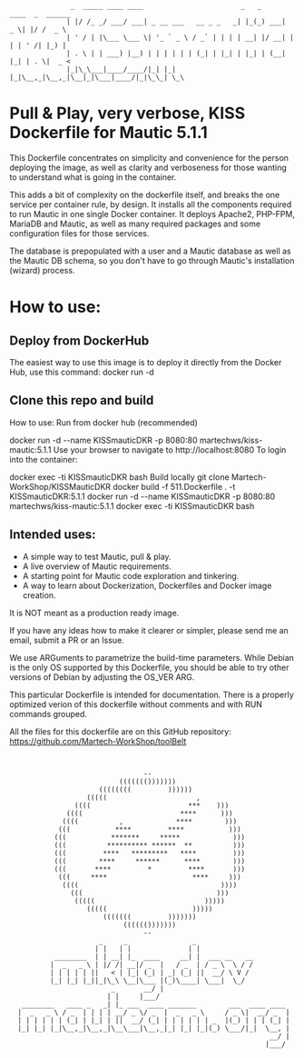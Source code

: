 ``` 
               _  _____ ____ ____                        _   _      ____  _  ______
              | |/ /_ _/ ___/ ___| _ __ ___   __ _ _   _| |_(_) ___|  _ \| |/ /  _ \ 
              | ' / | |\___ \___ \| '_ ` _ \ / _` | | | | __| |/ __| | | | ' /| |_) |
              | . \ | | ___) |__) | | | | | | (_| | |_| | |_| | (__| |_| | . \|  _ < 
              |_|\_\___|____/____/|_| |_| |_|\__,_|\__,_|\__|_|\___|____/|_|\_\_| \_\

```
# Pull & Play, very verbose, KISS Dockerfile for Mautic 5.1.1

This Dockerfile concentrates on simplicity and convenience for the person deploying the image,
as well as clarity and verboseness for those wanting to understand what is going in the container.

This adds a bit of complexity on the dockerfile itself, and breaks the one service per 
container rule, by design.
It installs all the components required to run Mautic in one single Docker container.
It deploys Apache2, PHP-FPM, MariaDB and Mautic, as well as many required packages
and some configuration files for those services.

The database is prepopulated with a user and a Mautic database as well as the Mautic DB schema,
so you don't have to go through Mautic's installation (wizard) process.

# How to use:
## Deploy from DockerHub
The easiest way to use this image is to deploy it directly from the Docker Hub, use this command:
docker run -d
## Clone this repo and build



How to use:
Run from docker hub (recommended)

docker run -d --name KISSmauticDKR -p 8080:80 martechws/kiss-mautic:5.1.1 Use your browser to navigate to http://localhost:8080
To login into the container:

docker exec -ti KISSmauticDKR bash
Build locally
git clone Martech-WorkShop/KISSMauticDKR docker build -f 511.Dockerfile . -t KISSmauticDKR:5.1.1 docker run -d --name KISSmauticDKR -p 8080:80 martechws/kiss-mautic:5.1.1 docker exec -ti KISSmauticDKR bash





## Intended uses: 
 - A simple way to test Mautic, pull & play.
 - A live overview of Mautic requirements.
 - A starting point for Mautic code exploration and tinkering.
 - A way to learn about Dockerization, Dockerfiles and Docker image creation.

It is NOT meant as a production ready image.

If you have any ideas how to make it clearer or simpler, please send me an email, submit a PR or an Issue.

We use ARGuments to parametrize the build-time parameters.
While Debian is the only OS supported by this Dockerfile,
you should be able to try other versions of Debian by adjusting the OS_VER ARG.

This particular Dockerfile is intended for documentation.
There is a properly optimized verion of this dockerfile without comments and with RUN commands grouped.

All the files for this dockerfile are on this GitHub repository:
https://github.com/Martech-WorkShop/toolBelt

```


                                 --                                   
                           ((((((()))))))                              
                      ((((((((         ))))))                          
                   (((((                      ,                     
                ((((                        ***    )))                  
              ((((                        ****      )))           
             ((((          ,             ****        )))                 
            (((           ****         ****           )))              
           (((           *******     *****             )))             
           (((          ********** ******  **          )))             
           (((         ****   *********   ****         )))             
           (((        ****     ******      ****        )))             
           (((       ****         *         ****       )))             
            (((     ****                     ****     )))              
             ((((                                   ))))               
               (((                                 )))                 
                (((((                           )))))                  
                   (((((                     )))))                     
                       (((((((         )))))))                        
                            (((((()))))))                              
                                 --                                   
                      _     _                _                   
                     | |   | |              | |                  
           ________  | | __| |_  ____     __| |  ___ __   __     
          |  _   _ \ | |/ /| __|/ _  |   / _  | / _ \  \ / /           
          | | | | | ||   < | |_| (_| | _| (_| ||  __/ \ V /      
          |_| |_| |_||_|\_\ \__|\___ |(_)\____| \___|  \_/       
                         _       __/ |                           
                        | |     |___/                            
   ________   ____ _   _| |_ ___  ____ _______        ___  ____ ____ 
  |  _   _ \ / _  | | | | __/ _ \/ _  |  _   _ \     / _ \|  __/ _  |
  | | | | | | (_| | |_| | ||  __/ (_| | | | | | | _  |(_) | | | (_| |
  |_| |_| |_|\__,_|\__,_|\__\___|\__,_|_| |_| |_|(_) \___/|_|  \__, |
                                                                __/ |
                                                               |___/ 
                                                                         
```


